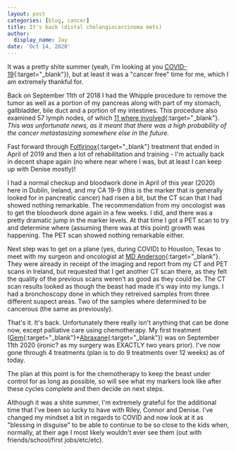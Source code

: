 ```yaml
---
layout: post
categories: [blog, cancer]
title: It's back (distal cholangiocarcinoma mets)
author:
  display_name: Jay
date: 'Oct 14, 2020'
---
```

It was a pretty shite summer (yeah, I'm looking at you [COVID-19](https://news.google.com/covid19/map?hl=en-IE&mid=%2Fm%2F01xd9&gl=IE&ceid=IE%3Aen){:target="_blank"}), but at least it was a "cancer free" time for me, which I am extremely thankful for.

Back on September 11th of 2018 I had the Whipple procedure to remove the tumor as well as a portion of my pancreas along with part of my stomach, gallbladder, bile duct and a portion of my intestines.  This procedure also examined 57 lymph nodes, of which [11 where involved](/assets/lymph_node_involvement.png){:target="_blank"}.  _This was unfortunate news, as it meant that there was a high probability of the cancer metastasizing somewhere else in the future._

Fast forward through [Folfirinox](https://en.wikipedia.org/wiki/FOLFIRINOX){:target="_blank"} treatment that ended in April of 2019 and then a lot of rehabilitation and training - I'm actually back in decent shape again (no where near where I was, but at least I can keep up with Denise mostly)!

I had a normal checkup and bloodwork done in April of this year (2020) here in Dublin, Ireland, and my CA 19-9 (this is the marker that is generally looked for in pancreatic cancer) had risen a bit, but the CT scan that I had showed nothing remarkable.  The recommendation from my oncologist was to get the bloodwork done again in a few weeks.  I did, and there was a pretty dramatic jump in the marker levels.  At that time I got a PET scan to try and determine where (assuming there was at this point) growth was happening.  The PET scan showed nothing remarkable either.

Next step was to get on a plane (yes, during COVID) to Houston, Texas to meet with my surgeon and oncologist at [MD Anderson](https://www.mdanderson.org/){:target="_blank"}.  They were already in receipt of the imaging and report from my CT and PET scans in Ireland, but requested that I get another CT scan there, as they felt the quality of the previous scans weren't as good as they could be.  The CT scan results looked as though the beast had made it's way into my lungs.  I had a bronchoscopy done in which they retreived samples from three different suspect areas.  Two of the samples where determined to be cancerous (the same as previously).

That's it.  It's back.  Unfortunately there really isn't anything that can be done now, except palliative care using chemotherapy.  My first treatment ([Gem](https://en.wikipedia.org/wiki/Gemcitabine){:target="_blank"}+[Abraxane](https://en.wikipedia.org/wiki/Protein-bound_paclitaxel){:target="_blank"}) was on September 11th 2020 (ironic? as my surgery was EXACTLY two years prior).  I've now gone through 4 treatments (plan is to do 9 treatments over 12 weeks) as of today.

The plan at this point is for the chemotherapy to keep the beast under control for as long as possible, so will see what my markers look like after these cycles complete and then decide on next steps.

Although it was a shite summer, I'm extremely grateful for the additional time that I've been so lucky to have with Riley, Connor and Denise.  I've changed my mindset a bit in regards to COVID and now look at it as "blessing in disguise" to be able to continue to be so close to the kids when, normally, at their age I most likely wouldn't ever see them (out with friends/school/first jobs/etc/etc).
